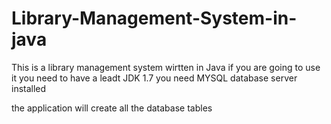 # Library-Management-System-in-java

This is a library management system wirtten in Java
if you are going to use it you need to have a leadt JDK 1.7
you need MYSQL database server installed

the application will create all the database tables
